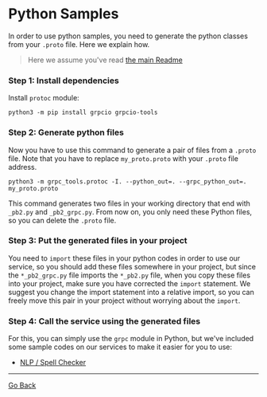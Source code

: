 # Python Samples

In order to use python samples, you need to generate the python classes from
your `.proto` file. Here we explain how.

> Here we assume you've read [the main Readme](./../)

### Step 1: Install dependencies
Install `protoc` module:  
```shell script
python3 -m pip install grpcio grpcio-tools
```

### Step 2: Generate python files
Now you have to use this command to generate a pair of files from a `.proto`
file. Note that you have to replace `my_proto.proto` with your `.proto` file
address.
```shell script
python3 -m grpc_tools.protoc -I. --python_out=. --grpc_python_out=. my_proto.proto
```
This command generates two files in your working directory that end with
`_pb2.py` and `_pb2_grpc.py`. From now on, you only need these Python files, so
you can delete the `.proto` file.

### Step 3: Put the generated files in your project
You need to `import` these files in your python codes in order to use our
service, so you should add these files somewhere in your project, but since
the `*_pb2_grpc.py` file imports the `*_pb2.py` file, when you copy these
files into your project, make sure you have corrected the `import` statement.
We suggest you change the import statement into a relative import, so you can
freely move this pair in your project without worrying about the `import`.

### Step 4: Call the service using the generated files
For this, you can simply use the `grpc` module in Python, but we've included
some sample codes on our services to make it easier for you to use:
* [NLP / Spell Checker](./nlp/spell_checker/)

---
[Go Back](./../)

